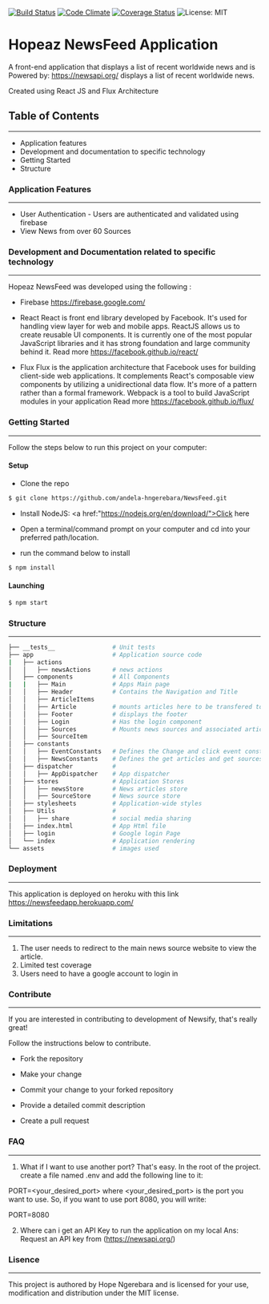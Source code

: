 [![Build Status](https://travis-ci.org/andela-hngerebara/NewsFeed.svg?branch=develop)](https://travis-ci.org/andela-hngerebara/NewsFeed)
[![Code Climate](https://codeclimate.com/github/codeclimate/codeclimate/badges/gpa.svg)](https://codeclimate.com/github/codeclimate/codeclimate)
[![Coverage Status](https://coveralls.io/repos/github/andela-hngerebara/NewsFeed/badge.svg?branch=develop)](https://coveralls.io/github/andela-hngerebara/NewsFeed?branch=develop)
![License: MIT](https://img.shields.io/badge/License-MIT-blue.svg)


# Hopeaz NewsFeed Application 

A front-end application that displays a list of recent worldwide news and is Powered by: https://newsapi.org/  displays a list of recent worldwide news.

Created using React JS and Flux Architecture

## Table of Contents
------------------------------------------------------------------------------
* Application features
* Development and documentation to specific technology
* Getting Started
* Structure



### Application Features
---------------------------------------------------------------------------------------------------------------------------
* User Authentication - Users are authenticated and validated using firebase 
* View News from over 60 Sources

### Development and Documentation related to specific technology
-------------------------------------------------------------------------------------------------------------------------
Hopeaz NewsFeed was developed using the following :

* Firebase 
https://firebase.google.com/

* React 
React is front end library developed by Facebook. It's used for handling view layer for web and mobile apps. ReactJS allows us to create reusable UI components. It is currently one of the most popular JavaScript libraries and it has strong foundation and large community behind it. 
Read more https://facebook.github.io/react/

* Flux
Flux is the application architecture that Facebook uses for building client-side web applications. It complements React's composable view components by utilizing a unidirectional data flow. It's more of a pattern rather than a formal framework.
Webpack is a tool to build JavaScript modules in your application
Read more https://facebook.github.io/flux/


### Getting Started
---------------------------------------------------------------------------------------------------------------------------
Follow the steps below to run this project on your computer:
#### Setup
* Clone the repo 

```sh
$ git clone https://github.com/andela-hngerebara/NewsFeed.git
```

* Install NodeJS:  <a href:"https://nodejs.org/en/download/">Click here</a>


* Open a terminal/command prompt on your computer and cd into your preferred path/location.

* run the command below to install
```sh
$ npm install
```

#### Launching
```sh
$ npm start
```

### Structure
---------------------------------------------------------------------------------------------------------------------------
```sh
├── __tests__                # Unit tests
├── app                      # Application source code
|   ├── actions          
│   │   ├── newsActions      # news actions      
│   ├── components           # All Components
|   |   ├── Main             # Apps Main page
│   │   ├── Header           # Contains the Navigation and Title
│   │   ├── ArticleItems     
│   │   ├── Article          # mounts articles here to be transfered to the sources component 
│   │   ├── Footer           # displays the footer
│   │   ├── Login            # Has the login component
│   │   ├── Sources          # Mounts news sources and associated articles
│   │   ├── SourceItem         
│   ├── constants            
│   │   ├── EventConstants   # Defines the Change and click event constants
│   │   ├── NewsConstants    # Defines the get articles and get sources constants
│   ├── dispatcher           # 
│   │   ├── AppDispatcher    # App dispatcher
│   ├── stores               # Application Stores
│   │   ├── newsStore        # News articles store
│   │   ├── SourceStore      # News source store
│   ├── stylesheets          # Application-wide styles 
│   ├── Utils                # 
│   │   ├── share            # social media sharing
│   ├── index.html           # App Html file
│   ├── login                # Google login Page
│   └── index                # Application rendering
└── assets                   # images used
```

### Deployment
------------------------------------------------------------------------------------
This application is deployed on heroku with this link https://newsfeedapp.herokuapp.com/

### Limitations
------------------------------------------------------------------------------------
1. The user needs to redirect to the main news source website to view the article.
2. Limited test coverage
3. Users need to have a google account to login in


### Contribute
---------------------------------------------------------------------------------------------------------------------------

If you are interested in contributing to development of Newsify, that's really great!

Follow the instructions below to contribute.

* Fork the repository

* Make your change

* Commit your change to your forked repository

* Provide a detailed commit description

* Create a pull request

### FAQ
----------------------------------------------------------------------------------------------------------------------

1. What if I want to use another port?
That's easy. In the root of the project. create a file named .env and add the following line to it:

PORT=<your_desired_port>
where <your_desired_port> is the port you want to use. So, if you want to use port 8080, you will write:

PORT=8080

2. Where can i get an API Key to run the application on my local 
Ans: Request an API key from (https://newsapi.org/)

### Lisence
----------------------------------------------------------------------------------------------------------------------

This project is authored by Hope Ngerebara and is licensed for your use, modification and distribution under the MIT license. 




